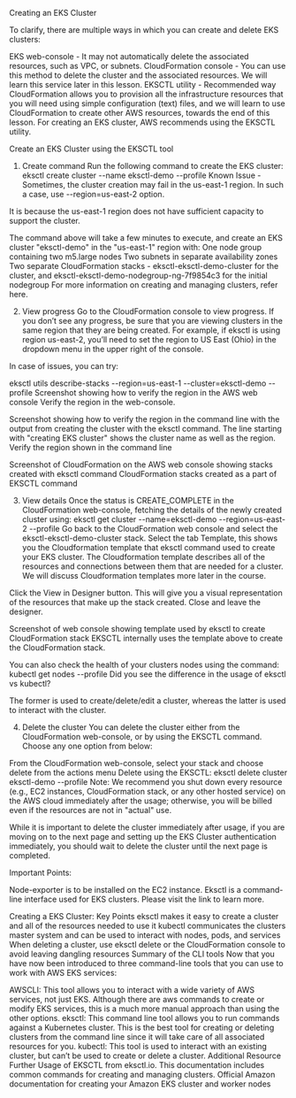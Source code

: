 Creating an EKS Cluster

To clarify, there are multiple ways in which you can create and delete EKS clusters:

EKS web-console - It may not automatically delete the associated resources, such as VPC, or subnets.
CloudFormation console - You can use this method to delete the cluster and the associated resources. We will learn this service later in this lesson.
EKSCTL utility - Recommended way
CloudFormation allows you to provision all the infrastructure resources that you will need using simple configuration (text) files, and we will learn to use CloudFormation to create other AWS resources, towards the end of this lesson. For creating an EKS cluster, AWS recommends using the EKSCTL utility.

Create an EKS Cluster using the EKSCTL tool

1. Create command
   Run the following command to create the EKS cluster:
   eksctl create cluster --name eksctl-demo --profile <profile-name>
   Known Issue - Sometimes, the cluster creation may fail in the us-east-1 region. In such a case, use --region=us-east-2 option.

It is because the us-east-1 region does not have sufficient capacity to support the cluster.

The command above will take a few minutes to execute, and create an EKS cluster "eksctl-demo" in the "us-east-1" region with:
One node group containing two m5.large nodes
Two subnets in separate availability zones
Two separate CloudFormation stacks - eksctl-eksctl-demo-cluster for the cluster, and eksctl-eksctl-demo-nodegroup-ng-7f9854c3 for the initial nodegroup
For more information on creating and managing clusters, refer here.

2. View progress
   Go to the CloudFormation console to view progress. If you don’t see any progress, be sure that you are viewing clusters in the same region that they are being created.
   For example, if eksctl is using region us-east-2, you’ll need to set the region to US East (Ohio) in the dropdown menu in the upper right of the console.

In case of issues, you can try:

eksctl utils describe-stacks --region=us-east-1 --cluster=eksctl-demo --profile <profile-name>
Screenshot showing how to verify the region in the AWS web console
Verify the region in the web-console.

Screenshot showing how to verify the region in the command line with the output from creating the cluster with the eksctl command. The line starting with "creating EKS cluster" shows the cluster name as well as the region.
Verify the region shown in the command line

Screenshot of CloudFormation on the AWS web console showing stacks created with eksctl command
CloudFormation stacks created as a part of EKSCTL command

3. View details
   Once the status is CREATE_COMPLETE in the CloudFormation web-console, fetching the details of the newly created cluster using:
   eksctl get cluster --name=eksctl-demo --region=us-east-2 --profile <profile-name>
   Go back to the CloudFormation web console and select the eksctl-eksctl-demo-cluster stack. Select the tab Template, this shows you the Cloudformation template that eksctl command used to create your EKS cluster. The Cloudformation template describes all of the resources and connections between them that are needed for a cluster. We will discuss Cloudformation templates more later in the course.

Click the View in Designer button. This will give you a visual representation of the resources that make up the stack created. Close and leave the designer.

Screenshot of web console showing template used by eksctl to create CloudFormation stack
EKSCTL internally uses the template above to create the CloudFormation stack.

You can also check the health of your clusters nodes using the command:
kubectl get nodes --profile <profile-name>
Did you see the difference in the usage of eksctl vs kubectl?

The former is used to create/delete/edit a cluster, whereas the latter is used to interact with the cluster.

4. Delete the cluster
   You can delete the cluster either from the CloudFormation web-console, or by using the EKSCTL command. Choose any one option from below:

From the CloudFormation web-console, select your stack and choose delete from the actions menu
Delete using the EKSCTL:
eksctl delete cluster eksctl-demo --profile <profile-name>
Note: We recommend you shut down every resource (e.g., EC2 instances, CloudFormation stack, or any other hosted service) on the AWS cloud immediately after the usage; otherwise, you will be billed even if the resources are not in "actual" use.

While it is important to delete the cluster immediately after usage, if you are moving on to the next page and setting up the EKS Cluster authentication immediately, you should wait to delete the cluster until the next page is completed.

Important Points:

Node-exporter is to be installed on the EC2 instance.
Eksctl is a command-line interface used for EKS clusters. Please visit the link to learn more.

Creating a EKS Cluster: Key Points
eksctl makes it easy to create a cluster and all of the resources needed to use it
kubectl communicates the clusters master system and can be used to interact with nodes, pods, and services
When deleting a cluster, use eksctl delete or the CloudFormation console to avoid leaving dangling resources
Summary of the CLI tools
Now that you have now been introduced to three command-line tools that you can use to work with AWS EKS services:

AWSCLI: This tool allows you to interact with a wide variety of AWS services, not just EKS. Although there are aws commands to create or modify EKS services, this is a much more manual approach than using the other options.
eksctl: This command line tool allows you to run commands against a Kubernetes cluster. This is the best tool for creating or deleting clusters from the command line since it will take care of all associated resources for you.
kubectl: This tool is used to interact with an existing cluster, but can’t be used to create or delete a cluster.
Additional Resource
Further Usage of EKSCTL from eksctl.io. This documentation includes common commands for creating and managing clusters.
Official Amazon documentation for creating your Amazon EKS cluster and worker nodes
